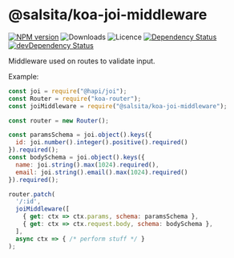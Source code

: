 # @salsita/koa-joi-middleware

[![NPM version](https://img.shields.io/npm/v/@salsita/koa-joi-middleware.svg)](https://www.npmjs.com/package/@salsita/koa-joi-middleware)
![Downloads](https://img.shields.io/npm/dm/@salsita/koa-joi-middleware.svg?style=flat)
![Licence](https://img.shields.io/npm/l/@salsita/koa-joi-middleware.svg?style=flat)
[![Dependency Status](https://img.shields.io/david/salsita/nodejs-modules.svg?path=packages/koa-joi-middleware)](https://david-dm.org/salsita/nodejs-modules?path=packages/koa-joi-middleware)
[![devDependency Status](https://img.shields.io/david/dev/salsita/nodejs-modules.svg?path=packages/koa-joi-middleware)](https://david-dm.org/salsita/nodejs-modules?type=dev&path=packages/koa-joi-middleware)

Middleware used on routes to validate input.

Example:

```js
const joi = require("@hapi/joi");
const Router = require("koa-router");
const joiMiddleware = require("@salsita/koa-joi-middleware");

const router = new Router();

const paramsSchema = joi.object().keys({
  id: joi.number().integer().positive().required()
}).required();
const bodySchema = joi.object().keys({
  name: joi.string().max(1024).required(),
  email: joi.string().email().max(1024).required()
}).required();

router.patch(
  '/:id',
  joiMiddleware([
    { get: ctx => ctx.params, schema: paramsSchema },
    { get: ctx => ctx.request.body, schema: bodySchema },
  ],
  async ctx => { /* perform stuff */ }
);
```
